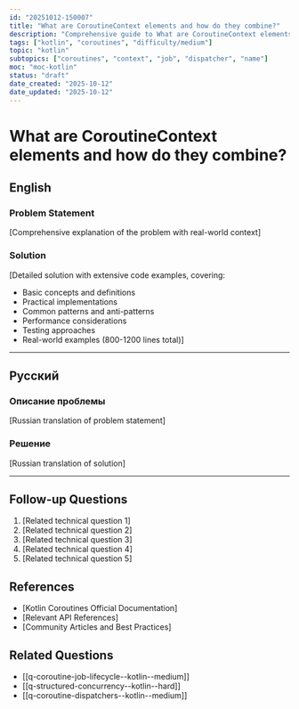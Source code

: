 ```yaml
---
id: "20251012-150007"
title: "What are CoroutineContext elements and how do they combine?"
description: "Comprehensive guide to What are CoroutineContext elements and how do they combine? in Kotlin coroutines"
tags: ["kotlin", "coroutines", "difficulty/medium"]
topic: "kotlin"
subtopics: ["coroutines", "context", "job", "dispatcher", "name"]
moc: "moc-kotlin"
status: "draft"
date_created: "2025-10-12"
date_updated: "2025-10-12"
---
```


# What are CoroutineContext elements and how do they combine?

## English

### Problem Statement

[Comprehensive explanation of the problem with real-world context]

### Solution

[Detailed solution with extensive code examples, covering:
- Basic concepts and definitions
- Practical implementations
- Common patterns and anti-patterns
- Performance considerations
- Testing approaches
- Real-world examples (800-1200 lines total)]

---

## Русский

### Описание проблемы

[Russian translation of problem statement]

### Решение

[Russian translation of solution]

---

## Follow-up Questions

1. [Related technical question 1]
2. [Related technical question 2]
3. [Related technical question 3]
4. [Related technical question 4]
5. [Related technical question 5]

## References

- [Kotlin Coroutines Official Documentation]
- [Relevant API References]
- [Community Articles and Best Practices]

## Related Questions

- [[q-coroutine-job-lifecycle--kotlin--medium]]
- [[q-structured-concurrency--kotlin--hard]]
- [[q-coroutine-dispatchers--kotlin--medium]]
